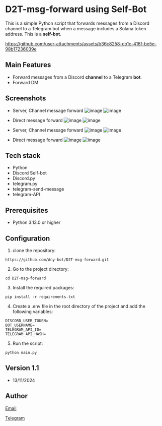 # D2T-msg-forward using Self-Bot

This is a simple Python script that forwards messages from a Discord channel to a Telegram bot when a message includes a Solana token address.
This is a **self-bot**.

https://github.com/user-attachments/assets/b36c8258-cb1c-416f-be5e-98b17236039e

## Main Features

- Forward messages from a Discord **channel** to a Telegram **bot**.
- Forward DM

## Screenshots
- Server, Channel message forward
![image](https://github.com/user-attachments/assets/bc82567b-85fd-49f9-a598-07a8e547bb2f)
![image](https://github.com/user-attachments/assets/615e58f0-ade7-4fe4-8a03-dda859500425)

- Direct message forward
![image](https://github.com/user-attachments/assets/5c643033-ca7d-4697-a4b1-2bf08c1e4ac6)
![image](https://github.com/user-attachments/assets/32a08072-eb75-460a-ac91-8f7251917fe0)


- Server, Channel message forward
  ![image](https://github.com/user-attachments/assets/bc82567b-85fd-49f9-a598-07a8e547bb2f)
  ![image](https://github.com/user-attachments/assets/615e58f0-ade7-4fe4-8a03-dda859500425)

- Direct message forward
  ![image](https://github.com/user-attachments/assets/5c643033-ca7d-4697-a4b1-2bf08c1e4ac6)
  ![image](https://github.com/user-attachments/assets/32a08072-eb75-460a-ac91-8f7251917fe0)

## Tech stack

- Python
- Discord Self-bot
- Discord.py
- telegram.py
- telegram-send-message
- telegram-API

## Prerequisites

- Python 3.13.0 or higher

## Configuration

1. clone the repository:

```
https://github.com/Any-bot/D2T-msg-forward.git
```

2. Go to the project directory:

```
cd D2T-msg-forward
```

3. Install the required packages:

```
pip install -r requirements.txt
```

4. Create a .env file in the root directory of the project and add the following variables:

```
DISCORD_USER_TOKEN=
BOT_USERNAME=
TELEGRAM_API_ID=
TELEGRAM_API_HASH=
```

5. Run the script:

```
python main.py
```

## Version 1.1  
- 13/11/2024


## Author
[Email](pleasebugmenot.dev@gmail.com)

[Telegram](https://t.me/crypto_0614)